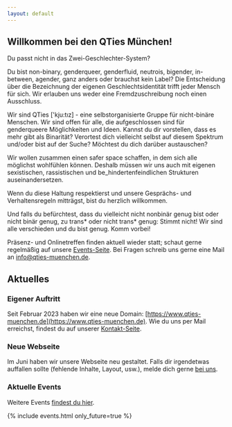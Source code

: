 ```yaml
---
layout: default
---
```


## Willkommen bei den QTies München!

Du passt nicht in das Zwei-Geschlechter-System?

Du bist non-binary, genderqueer, genderfluid, neutrois, bigender, in-between, agender, ganz anders oder brauchst kein Label? Die Entscheidung über die Bezeichnung der eigenen Geschlechtsidentität trifft jeder Mensch für sich. Wir erlauben uns weder eine Fremdzuschreibung noch einen Ausschluss. 

Wir sind QTies ['kju:tız] - eine selbstorganisierte Gruppe für nicht-binäre Menschen. Wir sind offen für alle, die aufgeschlossen sind für genderqueere Möglichkeiten und Ideen. Kannst du dir vorstellen, dass es mehr gibt als Binarität? Verortest dich vielleicht selbst auf diesem Spektrum und/oder bist auf der Suche? Möchtest du dich darüber austauschen? 

Wir wollen zusammen einen safer space schaffen, in dem sich alle möglichst wohlfühlen können. Deshalb müssen wir uns auch mit eigenen sexistischen, rassistischen und be\_hindertenfeindlichen Strukturen auseinandersetzen.

Wenn du diese Haltung respektierst und unsere Gesprächs- und Verhaltensregeln mitträgst, bist du herzlich willkommen. 

Und falls du befürchtest, dass du vielleicht nicht nonbinär genug bist oder nicht binär genug, zu trans\* oder nicht trans\* genug: Stimmt nicht! Wir sind alle verschieden und du bist genug. Komm vorbei!

Präsenz- und Onlinetreffen finden aktuell wieder statt; schaut gerne regelmäßig auf unsere [Events-Seite](/events/).
Bei Fragen schreib uns gerne eine Mail an info@qties-muenchen.de.

## Aktuelles

### Eigener Auftritt

Seit Februar 2023 haben wir eine neue Domain: [https://www.qties-muenchen.de](https://www.qties-muenchen.de).
Wie du uns per Mail erreichst, findest du auf unserer [Kontakt-Seite](/impressum/).

### Neue Webseite

Im Juni haben wir unsere Webseite neu gestaltet.
Falls dir irgendetwas auffallen sollte (fehlende Inhalte, Layout, usw.), melde dich gerne [bei uns](/impressum/).

### Aktuelle Events

Weitere Events [findest du hier](/events/).

<div>
    {% include events.html only_future=true %}
</div>
